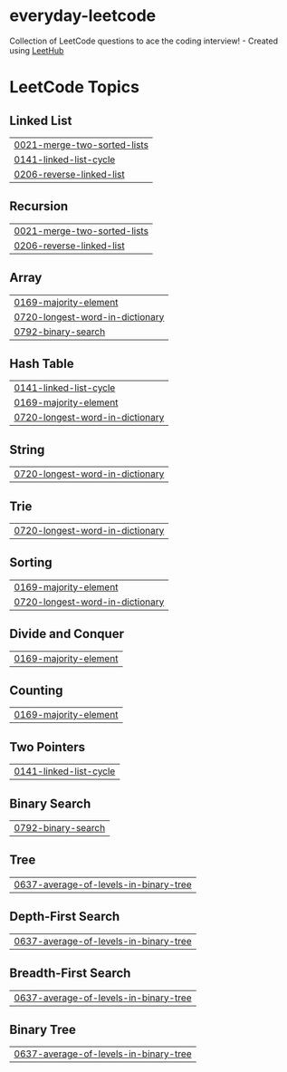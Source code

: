 # everyday-leetcode
Collection of LeetCode questions to ace the coding interview! - Created using [LeetHub](https://github.com/QasimWani/LeetHub)

<!---LeetCode Topics Start-->
# LeetCode Topics
## Linked List
|  |
| ------- |
| [0021-merge-two-sorted-lists](https://github.com/sanG-github/everyday-leetcode/tree/master/0021-merge-two-sorted-lists) |
| [0141-linked-list-cycle](https://github.com/sanG-github/everyday-leetcode/tree/master/0141-linked-list-cycle) |
| [0206-reverse-linked-list](https://github.com/sanG-github/everyday-leetcode/tree/master/0206-reverse-linked-list) |
## Recursion
|  |
| ------- |
| [0021-merge-two-sorted-lists](https://github.com/sanG-github/everyday-leetcode/tree/master/0021-merge-two-sorted-lists) |
| [0206-reverse-linked-list](https://github.com/sanG-github/everyday-leetcode/tree/master/0206-reverse-linked-list) |
## Array
|  |
| ------- |
| [0169-majority-element](https://github.com/sanG-github/everyday-leetcode/tree/master/0169-majority-element) |
| [0720-longest-word-in-dictionary](https://github.com/sanG-github/everyday-leetcode/tree/master/0720-longest-word-in-dictionary) |
| [0792-binary-search](https://github.com/sanG-github/everyday-leetcode/tree/master/0792-binary-search) |
## Hash Table
|  |
| ------- |
| [0141-linked-list-cycle](https://github.com/sanG-github/everyday-leetcode/tree/master/0141-linked-list-cycle) |
| [0169-majority-element](https://github.com/sanG-github/everyday-leetcode/tree/master/0169-majority-element) |
| [0720-longest-word-in-dictionary](https://github.com/sanG-github/everyday-leetcode/tree/master/0720-longest-word-in-dictionary) |
## String
|  |
| ------- |
| [0720-longest-word-in-dictionary](https://github.com/sanG-github/everyday-leetcode/tree/master/0720-longest-word-in-dictionary) |
## Trie
|  |
| ------- |
| [0720-longest-word-in-dictionary](https://github.com/sanG-github/everyday-leetcode/tree/master/0720-longest-word-in-dictionary) |
## Sorting
|  |
| ------- |
| [0169-majority-element](https://github.com/sanG-github/everyday-leetcode/tree/master/0169-majority-element) |
| [0720-longest-word-in-dictionary](https://github.com/sanG-github/everyday-leetcode/tree/master/0720-longest-word-in-dictionary) |
## Divide and Conquer
|  |
| ------- |
| [0169-majority-element](https://github.com/sanG-github/everyday-leetcode/tree/master/0169-majority-element) |
## Counting
|  |
| ------- |
| [0169-majority-element](https://github.com/sanG-github/everyday-leetcode/tree/master/0169-majority-element) |
## Two Pointers
|  |
| ------- |
| [0141-linked-list-cycle](https://github.com/sanG-github/everyday-leetcode/tree/master/0141-linked-list-cycle) |
## Binary Search
|  |
| ------- |
| [0792-binary-search](https://github.com/sanG-github/everyday-leetcode/tree/master/0792-binary-search) |
## Tree
|  |
| ------- |
| [0637-average-of-levels-in-binary-tree](https://github.com/sanG-github/everyday-leetcode/tree/master/0637-average-of-levels-in-binary-tree) |
## Depth-First Search
|  |
| ------- |
| [0637-average-of-levels-in-binary-tree](https://github.com/sanG-github/everyday-leetcode/tree/master/0637-average-of-levels-in-binary-tree) |
## Breadth-First Search
|  |
| ------- |
| [0637-average-of-levels-in-binary-tree](https://github.com/sanG-github/everyday-leetcode/tree/master/0637-average-of-levels-in-binary-tree) |
## Binary Tree
|  |
| ------- |
| [0637-average-of-levels-in-binary-tree](https://github.com/sanG-github/everyday-leetcode/tree/master/0637-average-of-levels-in-binary-tree) |
<!---LeetCode Topics End-->